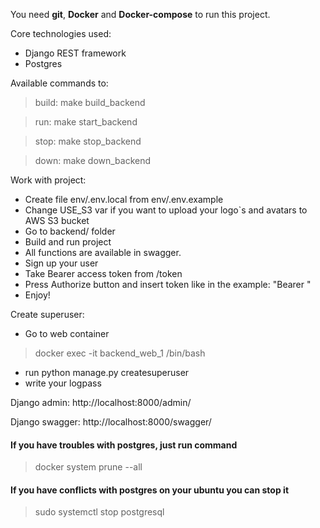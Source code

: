 You need **git**, **Docker** and **Docker-compose** to run this project.

Core technologies used:
* Django REST framework
* Postgres

Available commands to:
> build:
> make build_backend

> run:
> make start_backend

> stop:
> make stop_backend

> down:
> make down_backend

Work with project:
* Create file env/.env.local from env/.env.example
* Change USE_S3 var if you want to upload your logo`s and avatars to AWS S3 bucket
* Go to backend/ folder
* Build and run project
* All functions are available in swagger. 
* Sign up your user
* Take Bearer access token from /token
* Press Authorize button and insert token like in the example: "Bearer <your-token>" 
* Enjoy!

Create superuser:
* Go to web container 
> docker exec -it backend_web_1 /bin/bash
* run python manage.py createsuperuser
* write your logpass

Django admin: http://localhost:8000/admin/

Django swagger: http://localhost:8000/swagger/

#### If you have troubles with postgres, just run command
> docker system prune --all
#### If you have conflicts with postgres on your ubuntu you can stop it
> sudo systemctl stop postgresql
